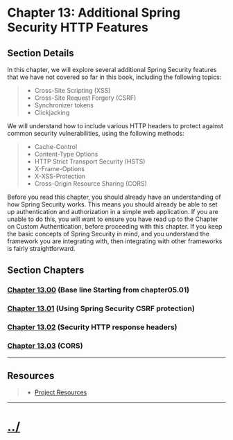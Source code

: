 # Chapter 13: Additional Spring Security HTTP Features


## Section Details

In this chapter, we will explore several additional Spring Security features that we have not
covered so far in this book, including the following topics:
> * Cross-Site Scripting (XSS)
> * Cross-Site Request Forgery (CSRF)
> * Synchronizer tokens
> * Clickjacking

We will understand how to include various HTTP headers to protect against common
security vulnerabilities, using the following methods:
> * Cache-Control
> * Content-Type Options
> * HTTP Strict Transport Security (HSTS)
> * X-Frame-Options
> * X-XSS-Protection
> * Cross-Origin Resource Sharing (CORS)

Before you read this chapter, you should already have an understanding of how Spring
Security works. This means you should already be able to set up authentication and
authorization in a simple web application. If you are unable to do this, you will want to
ensure you have read up to the Chapter on Custom Authentication, before proceeding with this
chapter. If you keep the basic concepts of Spring Security in mind, and you understand the
framework you are integrating with, then integrating with other frameworks is fairly
straightforward.

## Section Chapters

### [Chapter 13.00](./chapter13.00/README.md) (Base line Starting from chapter05.01)

### [Chapter 13.01](./chapter13.01/README.md) (Using Spring Security CSRF protection)

### [Chapter 13.02](./chapter13.02/README.md) (Security HTTP response headers)

### [Chapter 13.03](./chapter13.02/README.md) (CORS)

---

## Resources
> * [Project Resources](../docs/resources.md)

---

# [../](../README.md)
